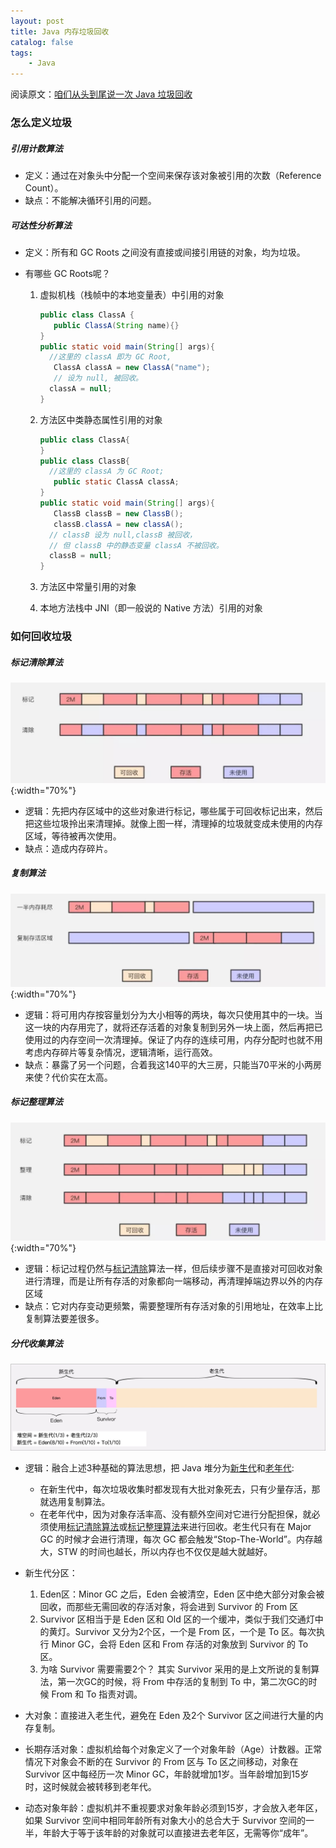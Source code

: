 ```yaml
---
layout: post
title: Java 内存垃圾回收
catalog: false
tags:
    - Java
---
```


阅读原文：[咱们从头到尾说一次 Java 垃圾回收](https://developer.aliyun.com/article/708634)

### 怎么定义垃圾

##### 引用计数算法

* 定义：通过在对象头中分配一个空间来保存该对象被引用的次数（Reference Count）。
* 缺点：不能解决循环引用的问题。

##### 可达性分析算法

* 定义：所有和 GC Roots 之间没有直接或间接引用链的对象，均为垃圾。

* 有哪些 GC Roots呢？

  1. 虚拟机栈（栈帧中的本地变量表）中引用的对象

     ```java
     public class ClassA {
     	public ClassA(String name){}
     }
     public static void main(String[] args){
       //这里的 classA 即为 GC Root,
     	ClassA classA = new ClassA("name");
     	// 设为 null, 被回收。
       classA = null;
     }
     ```

  2. 方法区中类静态属性引用的对象

     ```java
     public class ClassA{
     }
     public class ClassB{
       //这里的 classA 为 GC Root;
     	public static ClassA classA;
     }
     public static void main(String[] args){
     	ClassB classB = new ClassB();
     	classB.classA = new classA();
       // classB 设为 null,classB 被回收，
       // 但 classB 中的静态变量 classA 不被回收。
       classB = null;
     }
     ```

  3. 方法区中常量引用的对象

  4. 本地方法栈中 JNI（即一般说的 Native 方法）引用的对象

### 如何回收垃圾

##### 标记清除算法

![](/img/posts/java_gc/mark_sweep.jpg){:width="70%"}

* 逻辑：先把内存区域中的这些对象进行标记，哪些属于可回收标记出来，然后把这些垃圾拎出来清理掉。就像上图一样，清理掉的垃圾就变成未使用的内存区域，等待被再次使用。
* 缺点：造成内存碎片。

##### 复制算法

![](/img/posts/java_gc/copy.jpg){:width="70%"}

* 逻辑：将可用内存按容量划分为大小相等的两块，每次只使用其中的一块。当这一块的内存用完了，就将还存活着的对象复制到另外一块上面，然后再把已使用过的内存空间一次清理掉。保证了内存的连续可用，内存分配时也就不用考虑内存碎片等复杂情况，逻辑清晰，运行高效。
* 缺点：暴露了另一个问题，合着我这140平的大三房，只能当70平米的小两房来使？代价实在太高。

##### 标记整理算法

![](/img/posts/java_gc/mark_compact.jpg){:width="70%"}

* 逻辑：标记过程仍然与<u>标记清除</u>算法一样，但后续步骤不是直接对可回收对象进行清理，而是让所有存活的对象都向一端移动，再清理掉端边界以外的内存区域
* 缺点：它对内存变动更频繁，需要整理所有存活对象的引用地址，在效率上比复制算法要差很多。

##### 分代收集算法

![](/img/posts/java_gc/generational_collection.jpg)

* 逻辑：融合上述3种基础的算法思想，把 Java 堆分为<u>新生代</u>和<u>老年代</u>:

  * 在新生代中，每次垃圾收集时都发现有大批对象死去，只有少量存活，那就选用复制算法。
  * 在老年代中，因为对象存活率高、没有额外空间对它进行分配担保，就必须使用<u>标记清除算法</u>或<u>标记整理算法</u>来进行回收。老生代只有在 Major GC 的时候才会进行清理，每次 GC 都会触发“Stop-The-World”。内存越大，STW 的时间也越长，所以内存也不仅仅是越大就越好。

* 新生代分区：

  1. Eden区：Minor GC 之后，Eden 会被清空，Eden 区中绝大部分对象会被回收，而那些无需回收的存活对象，将会进到 Survivor 的 From 区
  2. Survivor 区相当于是 Eden 区和 Old 区的一个缓冲，类似于我们交通灯中的黄灯。Survivor 又分为2个区，一个是 From 区，一个是 To 区。每次执行 Minor GC，会将 Eden 区和 From 存活的对象放到 Survivor 的 To 区。
  3. 为啥 Survivor 需要需要2个？ 其实 Survivor 采用的是上文所说的复制算法，第一次GC的时候，将 From 中存活的复制到 To 中，第二次GC的时候 From 和 To 指责对调。
  
  
  
* 大对象：直接进入老生代，避免在 Eden 及2个 Survivor 区之间进行大量的内存复制。
  
* 长期存活对象：虚拟机给每个对象定义了一个对象年龄（Age）计数器。正常情况下对象会不断的在 Survivor 的 From 区与 To 区之间移动，对象在 Survivor 区中每经历一次 Minor GC，年龄就增加1岁。当年龄增加到15岁时，这时候就会被转移到老年代。
  
* 动态对象年龄：虚拟机并不重视要求对象年龄必须到15岁，才会放入老年区，如果 Survivor 空间中相同年龄所有对象大小的总合大于 Survivor 空间的一半，年龄大于等于该年龄的对象就可以直接进去老年区，无需等你“成年”。
  
  

